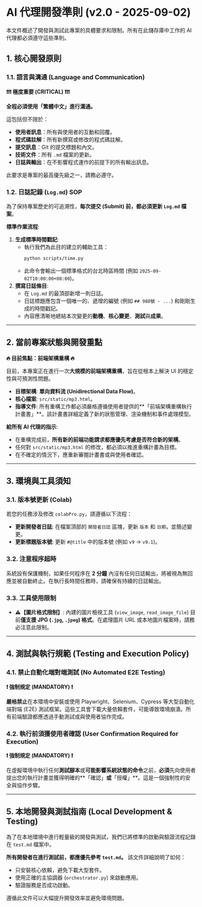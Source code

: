 # AI 代理開發準則 (v2.0 - 2025-09-02)

本文件概述了開發與測試此專案的具體要求和限制。所有在此儲存庫中工作的 AI 代理都必須遵守這些準則。

## 1. 核心開發原則

### 1.1. 語言與溝通 (Language and Communication)

**❗❗❗ 極度重要 (CRITICAL) ❗❗❗**

**全程必須使用「繁體中文」進行溝通。**

這包括但不限於：
*   **使用者訊息**：所有與使用者的互動和回覆。
*   **程式碼註解**：所有新撰寫或修改的程式碼註解。
*   **提交訊息**：Git 的提交標題和內文。
*   **技術文件**：所有 `.md` 檔案的更新。
*   **日誌與輸出**：在不影響程式運作的前提下的所有輸出訊息。

此要求是專案的最高優先級之一，請務必遵守。

### 1.2. 日誌記錄 (`Log.md`) SOP

為了保持專案歷史的可追溯性，**每次提交 (Submit) 前，都必須更新 `Log.md` 檔案**。

**標準作業流程**:
1.  **生成標準時間戳記**:
    *   執行我們為此目的建立的輔助工具：
        ```bash
        python scripts/time.py
        ```
    *   此命令會輸出一個標準格式的台北時區時間 (例如 `2025-09-02T10:00:00+08:00`)。
2.  **撰寫日誌條目**:
    *   在 `Log.md` 的最頂部新增一則日誌。
    *   日誌標題應包含一個唯一的、遞增的編號 (例如 `## 980號 - ...`) 和剛剛生成的時間戳記。
    *   內容應清晰地總結本次變更的**動機**、**核心變更**、**測試**與**成果**。

---

## 2. 當前專案狀態與開發重點

**🔥 目前焦點：前端架構重構 🔥**

目前，本專案正在進行一次**大規模的前端架構重構**，旨在從根本上解決 UI 的穩定性與可預測性問題。

*   **目標架構**: **單向資料流 (Unidirectional Data Flow)**。
*   **核心檔案**: `src/static/mp3.html`。
*   **指導文件**: 所有重構工作都必須嚴格遵循使用者提供的**「前端架構重構執行計畫書」**。該計畫書詳細定義了新的狀態管理、渲染機制和事件處理模型。

**給所有 AI 代理的指示**:
*   在重構完成前，**所有新的前端功能請求都應優先考慮是否符合新的架構**。
*   任何對 `src/static/mp3.html` 的修改，都必須以推進重構計畫為目標。
*   在不確定的情況下，應重新審閱計畫書或與使用者確認。

---

## 3. 環境與工具須知

### 3.1. 版本號更新 (Colab)
若您的任務涉及修改 `colabPro.py`，請遵循以下流程：
*   **更新開發者日誌**: 在檔案頂部的 `開發者日誌` 區塊，更新 `版本` 和 `日期`，並簡述變更。
*   **更新標題版本號**: 更新 `#@title` 中的版本號 (例如 `v9` -> `v9.1`)。

### 3.2. 注意程序超時
系統設有保護機制，如果任何程序在 **2 分鐘** 內沒有任何日誌輸出，將被視為無回應並被自動終止。在執行長時間任務時，請確保有持續的日誌輸出。

### 3.3. 工具使用限制
*   **⚠️【圖片格式限制】**: 內建的圖片檢視工具 (`view_image`, `read_image_file`) 目前**僅支援 JPG (`.jpg`, `.jpeg`) 格式**。在處理圖片 URL 或本地圖片檔案時，請務必注意此限制。

---

## 4. 測試與執行規範 (Testing and Execution Policy)

### 4.1. 禁止自動化端對端測試 (No Automated E2E Testing)

**❗ 強制規定 (MANDATORY) ❗**

**嚴格禁止**在本環境中安裝或使用 Playwright、Selenium、Cypress 等大型自動化端對端 (E2E) 測試框架。這些工具會下載大量依賴套件，可能導致環境崩潰。所有前端驗證都應透過手動測試或與使用者協作完成。

### 4.2. 執行前須獲使用者確認 (User Confirmation Required for Execution)

**❗ 強制規定 (MANDATORY) ❗**

在虛擬環境中執行任何**測試腳本**或**可能影響系統狀態的命令**之前，**必須**先向使用者提出您的執行計畫並獲得明確的**「確認」**或**「授權」**。這是一個強制性的安全與協作步驟。

---
## 5. 本地開發與測試指南 (Local Development & Testing)

為了在本地環境中進行輕量級的開發與測試，我們已將標準的啟動與驗證流程記錄在 `test.md` 檔案中。

**所有開發者在進行測試前，都應優先參考 `test.md`。** 該文件詳細說明了如何：
-   只安裝核心依賴，避免下載大型套件。
-   使用正確的主協調器 (`orchestrator.py`) 來啟動應用。
-   驗證服務是否成功啟動。

遵循此文件可以大幅提升開發效率並避免環境問題。
